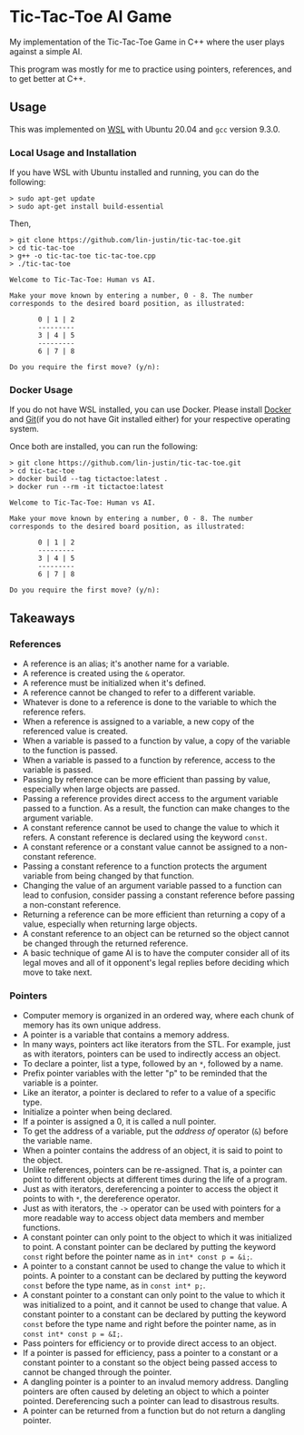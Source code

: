 # Tic-Tac-Toe AI Game

My implementation of the Tic-Tac-Toe Game in C++ where the user plays against a simple AI. 

This program was mostly for me to practice using pointers, references, and to get better at C++.

## Usage

This was implemented on [WSL](https://docs.microsoft.com/en-us/windows/wsl/about) with Ubuntu 20.04 and `gcc` version 9.3.0.

### Local Usage and Installation

If you have WSL with Ubuntu installed and running, you can do the following:

```
> sudo apt-get update
> sudo apt-get install build-essential
```

Then,

```
> git clone https://github.com/lin-justin/tic-tac-toe.git
> cd tic-tac-toe
> g++ -o tic-tac-toe tic-tac-toe.cpp
> ./tic-tac-toe

Welcome to Tic-Tac-Toe: Human vs AI.

Make your move known by entering a number, 0 - 8. The number
corresponds to the desired board position, as illustrated:

       0 | 1 | 2
       ---------
       3 | 4 | 5
       ---------
       6 | 7 | 8

Do you require the first move? (y/n):
```

### Docker Usage

If you do not have WSL installed, you can use Docker. Please install [Docker](https://docs.docker.com/get-docker/) and [Git](https://git-scm.com/book/en/v2/Getting-Started-Installing-Git)(if you do not have Git installed either) for your respective operating system.

Once both are installed, you can run the following:

```
> git clone https://github.com/lin-justin/tic-tac-toe.git
> cd tic-tac-toe
> docker build --tag tictactoe:latest .
> docker run --rm -it tictactoe:latest

Welcome to Tic-Tac-Toe: Human vs AI.

Make your move known by entering a number, 0 - 8. The number
corresponds to the desired board position, as illustrated:

       0 | 1 | 2
       ---------
       3 | 4 | 5
       ---------
       6 | 7 | 8

Do you require the first move? (y/n):
```

## Takeaways

### References
- A reference is an alias; it's another name for a variable.
- A reference is created using the `&` operator.
- A reference must be initialized when it's defined.
- A reference cannot be changed to refer to a different variable.
- Whatever is done to a reference is done to the variable to which the reference refers.
- When a reference is assigned to a variable, a new copy of the referenced value is created.
- When a variable is passed to a function by value, a copy of the variable to the function is passed.
- When a variable is passed to a function by reference, access to the variable is passed.
- Passing by reference can be more efficient than passing by value, especially when large objects are passed.
- Passing a reference provides direct access to the argument variable passed to a function. As a result, the function can make changes to the argument variable.
- A constant reference cannot be used to change the value to which it refers. A constant reference is declared using the keyword `const`.
- A constant reference or a constant value cannot be assigned to a non-constant reference.
- Passing a constant reference to a function protects the argument variable from being changed by that function.
- Changing the value of an argument variable passed to a function can lead to confusion, consider passing a constant reference before passing a non-constant reference.
- Returning a reference can be more efficient than returning a copy of a value, especially when returning large objects.
- A constant reference to an object can be returned so the object cannot be changed through the returned reference.
- A basic technique of game AI is to have the computer consider all of its legal moves and all of it opponent's legal replies before deciding which move to take next.

### Pointers
- Computer memory is organized in an ordered way, where each chunk of memory has its own unique address.
- A pointer is a variable that contains a memory address.
- In many ways, pointers act like iterators from the STL. For example, just as with iterators, pointers can be used to indirectly access an object.
- To declare a pointer, list a type, followed by an `*`, followed by a name.
- Prefix pointer variables with the letter "p" to be reminded that the variable is a pointer.
- Like an iterator, a pointer is declared to refer to a value of a specific type.
- Initialize a pointer when being declared.
- If a pointer is assigned a 0, it is called a null pointer.
- To get the address of a variable, put the *address of* operator (`&`) before the variable name.
- When a pointer contains the address of an object, it is said to point to the object.
- Unlike references, pointers can be re-assigned. That is, a pointer can point to different objects at different times during the life of a program.
- Just as with iterators, dereferencing a pointer to access the object it points to with `*`, the dereference operator.
- Just as with iterators, the `->` operator can be used with pointers for a more readable way to access object data members and member functions.
- A constant pointer can only point to the object to which it was initialized to point. A constant pointer can be declared by putting the keyword `const` right before the pointer name as in `int* const p = &i;`.
- A pointer to a constant cannot be used to change the value to which it points. A pointer to a constant can be declared by putting the keyword `const` before the type name, as in `const int* p;`.
- A constant pointer to a constant can only point to the value to which it was initialized to a point, and it cannot be used to change that value. A constant pointer to a constant can be declared by putting the keyword `const` before the type name and right before the pointer name, as in `const int* const p = &I;`.
- Pass pointers for efficiency or to provide direct access to an object.
- If a pointer is passed for efficiency, pass a pointer to a constant or a constant pointer to a constant so the object being passed access to cannot be changed through the pointer.
- A dangling pointer is a pointer to an invalud memory address. Dangling pointers are often caused by deleting an object to which a pointer pointed. Dereferencing such a pointer can lead to disastrous results.
- A pointer can be returned from a function but do not return a dangling pointer.
